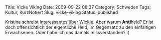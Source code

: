 Title: Vicke Viking
Date: 2009-09-22 08:37
Category: Schweden
Tags: Kultur, KurzNotiert
Slug: vicke-viking
Status: published

Kristina schreibt [Interessantes über
Wickie](http://www.mikado-82.de/wickie/). Aber warum **Anti**held? Er
ist doch offensichtlich der eigentliche Held, im Gegensatz zu den
einfältigen Erwachsenen. Oder habe ich das damals missverstanden? :)

